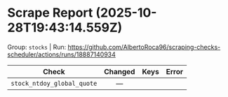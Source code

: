 # Scrape Report (2025-10-28T19:43:14.559Z)

Group: `stocks`  |  Run: https://github.com/AlbertoRoca96/scraping-checks-scheduler/actions/runs/18887140934

| Check | Changed | Keys | Error |
|---|:---:|:--|:--|
| `stock_ntdoy_global_quote` | — |  |  |
